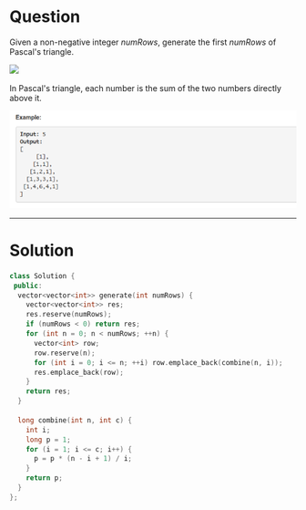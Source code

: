 
# Question

Given a non-negative integer _numRows_, generate the first  _numRows_  of Pascal's triangle.

![](https://upload.wikimedia.org/wikipedia/commons/0/0d/PascalTriangleAnimated2.gif)

In Pascal's triangle, each number is the sum of the two numbers directly above it.

![](/images/in-post/2018-10-27-Leetcode-118-Pascal-Triangle/2018-10-27-23-25-15.png)


----------

# Solution

```cpp
class Solution {
 public:
  vector<vector<int>> generate(int numRows) {
    vector<vector<int>> res;
    res.reserve(numRows);
    if (numRows < 0) return res;
    for (int n = 0; n < numRows; ++n) {
      vector<int> row;
      row.reserve(n);
      for (int i = 0; i <= n; ++i) row.emplace_back(combine(n, i));
      res.emplace_back(row);
    }
    return res;
  }

  long combine(int n, int c) {
    int i;
    long p = 1;
    for (i = 1; i <= c; i++) {
      p = p * (n - i + 1) / i;
    }
    return p;
  }
};
```